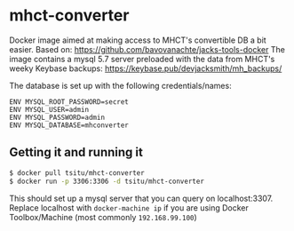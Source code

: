# mhct-converter

Docker image aimed at making access to MHCT's convertible DB a bit easier. Based on: https://github.com/bavovanachte/jacks-tools-docker
The image contains a mysql 5.7 server preloaded with the data from MHCT's weeky Keybase backups: https://keybase.pub/devjacksmith/mh_backups/

The database is set up with the following credentials/names:

```
ENV MYSQL_ROOT_PASSWORD=secret
ENV MYSQL_USER=admin
ENV MYSQL_PASSWORD=admin
ENV MYSQL_DATABASE=mhconverter
```

## Getting it and running it

```bash
$ docker pull tsitu/mhct-converter
$ docker run -p 3306:3306 -d tsitu/mhct-converter
```

This should set up a mysql server that you can query on localhost:3307. Replace localhost with `docker-machine ip` if you are using Docker Toolbox/Machine (most commonly `192.168.99.100`)
